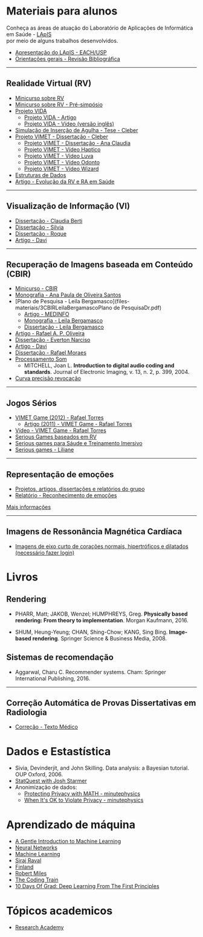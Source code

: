 

# Materiais para alunos

Conheça as áreas de atuação do Laboratório de Aplicações de Informática em Saúde - [LApIS](http://lapis.each.usp.br/) <br> por meio de alguns trabalhos desenvolvidos.

* [Apresentação do LApIS - EACH/USP](files-materiais/00LApISApresentaçãoPesquisas2015.pdf)
* [Orientações gerais - Revisão Bibliográfica](files-materiais/0ConceitosaulaRevisaoBibliografica.pdf)


<HR>

## Realidade Virtual (RV)

* [Minicurso sobre RV](files-materiais/0ConceitosMinicursoRealidadeVirtualEAumentadaLivroSVR2009_Minicursos.pdf)
* [Minicurso sobre RV - Pré-simpósio](files-materiais/0ConceitosMinicursoRealidadeVirtualEAumentaLivroConceitosSVR2009_PreSimposio.pdf)
* [Projeto VIDA](files-materiais/1PROJETOVIDAP&D2010Final.pdf)
  * [Projeto VIDA - Artigo](http://lapis.each.usp.br/pt/research/vida/)
  * [Projeto VIDA - Vídeo (versão inglês)](https://youtu.be/cCoM_mE2w-I)
* [Simulação de Inserção de Agulha - Tese - Cleber](http://lapis.each.usp.br/pt/research/simulacao-de-insercao-de-agulha-para-treinamento-de-procedimento-de-anestesia-odontologica/)  
* [Projeto VIMET - Dissertação - Cleber](http://lapis.each.usp.br/pt/research/vimet-implementacao-e-avaliacao-de-interacao-em-um-framework-para-treinamento-medico/)
  * [Projeto VIMET - Dissertação - Ana Claudia](http://lapis.each.usp.br/pt/research/vimet-projeto-e-implementacao-de-um-framework-para-aplicacoes-de-treinamento-medico-usando-realidade-virtual/)
  * [Projeto VIMET - Vídeo Haptico](files-materiais/)
  * [Projeto VIMET - Vídeo Luva](files-materiais/)
  * [Projeto VIMET - Vídeo Odonto](https://youtu.be/rrkjGDJDDws)
  * [Projeto VIMET - Vídeo Wizard](https://youtu.be/r_LWnL3VWfg)
* [Estruturas de Dados](https://www.ncbi.nlm.nih.gov/pubmed/27568296)
* [Artigo - Evolução da RV e RA em Saúde](files-materiais/1RVSaudeBrasil15AnosArtigoSVR.pdf)

<HR>

## Visualização de Informação (VI)

* [Dissertação - Claudia Berti](http://lapis.each.usp.br/pt/research/vrvis-ferramenta/)
* [Dissertação - Silvia](http://lapis.each.usp.br/pt/research/vrvis-manager/)
* [Dissertação - Roque](http://lapis.each.usp.br/pt/research/visualizacao-tridimensional-de-programas-orientados-a-objeto/)
* [Artigo - Davi](http://lapis.each.usp.br/pt/research/visualizacao-tridimensional-de-programas-orientados-a-objeto/)  

<HR>

## Recuperação de Imagens baseada em Conteúdo (CBIR)

* [Minicurso - CBIR](files-materiais/3CBIR0ConceitosMinicursoSaude.pdf)
* [Monografia - Ana Paula de Oliveira Santos](http://lapis.each.usp.br/pt/research/recuperacao-de-imagens-mamograficas-baseada-em-conteudo/)
* [Plano de Pesquisa - Leila Bergamasco](files-materiais/3CBIRLeilaBergamascoPlano de PesquisaDr.pdf)
  * [Artigo - MEDINFO](https://www.spiedigitallibrary.org/conference-proceedings-of-spie/10134/1013430/A-novel-3D-shape-descriptor-for-automatic-retrieval-of-anatomical/10.1117/12.2253928.short?SSO=1)
  * [Monografia - Leila Bergamasco](files-materiais/3CBIRMonografiaTCCFinalLeila.pdf)
  * [Dissertação - Leila Bergamasco](http://www.teses.usp.br/teses/disponiveis/100/100131/tde-23092013-152421/pt-br.php)
* [Artigo - Rafael A. P. Oliveira](http://lapis.each.usp.br/pt/research/sistema-para-recuperacao-de-imagens-por-conteudo-para-internet/)  
* [Dissertação - Everton Narciso](http://lapis.each.usp.br/pt/research/selecao-automatizada-de-casos-de-teste-para-software-com-saidas-graficas-utilizando-cbir-e-conceitos-de-variabilidade/)
* [Artigo - Davi](http://lapis.each.usp.br/pt/research/visualizacao-tridimensional-de-programas-orientados-a-objeto/)  
* [Dissertação - Rafael Moraes](http://lapis.each.usp.br/pt/research/sistema-para-recuperacao-de-imagens-por-conteudo-para-internet/)  
* [Processamento Som](files-materiais/3CBIRProcessamentoSomLivro.pdf)  
	* MITCHELL, Joan L. **Introduction to digital audio coding and standards**. Journal of Electronic Imaging, v. 13, n. 2, p. 399, 2004.
* [Curva precisão revocação](https://drive.google.com/file/d/0B-ffcZLl3gjrY2Y3SnJRWjhocklSelJqN0xxc3NnTTRjcllv/view?usp=sharing)

<HR>

## Jogos Sérios

* [VIMET Game (2012) - Rafael Torres](http://seer.ufrgs.br/index.php/jis/article/view/32127)
  * [Artigo (2011) - VIMET Game - Rafael Torres](http://lapis.each.usp.br/pt/research/aplicando-aspectos-imersivos-em-um-serious-game-para-treinamento-medico-virtual/)
* [Vídeo - VIMET Game - Rafael Torres](http://lapis.each.usp.br/pt/research/vimetgame-a-serious-game-for-virtual-medical-training-of-breast-biopsy/)
* [Serious Games baseados em RV](files-materiais/)
* [Serious games para Sáude e Treinamento Imersivo](files-materiais/)
* [Serious games - Liliane](http://lapis.each.usp.br/pt/research/serious-games-baseados-em-realidade-virtual-para-educacao-medica/)


 <HR>

## Representação de emoções

* [Projetos, artigos, dissertações e relatórios do grupo](http://lapis.each.usp.br/pt/project/emotion-representation/)
* [Relatório - Reconhecimento de emoções](files-materiais/5JogosPsiquiatricosRelatorio-finalUFG.pdf)

[Mais informações](representing_emotions)

 <HR>

## Imagens de Ressonância Magnética Cardíaca

* [Imagens de eixo curto de corações normais, hipertróficos e dilatados (necessário fazer login)](https://drive.google.com/drive/u/0/folders/1eI7Y73wDmaba8hGojGtSKaqLwyWJiSIP)

# Livros

## Rendering

* PHARR, Matt; JAKOB, Wenzel; HUMPHREYS, Greg. **Physically based rendering: From theory to implementation**. Morgan Kaufmann, 2016.

* SHUM, Heung-Yeung; CHAN, Shing-Chow; KANG, Sing Bing. **Image-based rendering**. Springer Science & Business Media, 2008.
 
## Sistemas de recomendação
* Aggarwal, Charu C. Recommender systems. Cham: Springer International Publishing, 2016.

<HR>

## Correção Automática de Provas Dissertativas em Radiologia

* [Correção - Texto Médico](files-materiais/6CorrecaoTextoMedico.pdf)

# Dados e Estastística

* Sivia, Devinderjit, and John Skilling. Data analysis: a Bayesian tutorial. OUP Oxford, 2006.
* [StatQuest with Josh Starmer](https://www.youtube.com/user/joshstarmer/playlists)
* Anonimização de dados:
  * [Protecting Privacy with MATH -  minutephysics](https://www.youtube.com/watch?v=pT19VwBAqKA)
  * [When It's OK to Violate Privacy -  minutephysics](https://www.youtube.com/watch?v=FE9ko2wtyeQ)

# Aprendizado de máquina

* [A Gentle Introduction to Machine Learning](https://www.youtube.com/watch?v=Gv9_4yMHFhI&list=PLblh5JKOoLUICTaGLRoHQDuF_7q2GfuJF)
* [Neural Networks](https://www.youtube.com/watch?v=aircAruvnKk&list=PLZHQObOWTQDNU6R1_67000Dx_ZCJB-3pi)
* [Machine Learning](https://www.learndatasci.com/out/coursera-machine-learning/)
* [Siraj Raval](https://www.youtube.com/channel/UCWN3xxRkmTPmbKwht9FuE5A)
* [Finland](https://course.elementsofai.com/)
* [Robert Miles](https://www.youtube.com/channel/UCLB7AzTwc6VFZrBsO2ucBMg/videos)
* [The Coding Train](https://www.youtube.com/user/shiffman/playlists?view=50&sort=dd&shelf_id=16)
* [10 Days Of Grad: Deep Learning From The First Principles](http://penkovsky.com/neural-networks/)
 
# Tópicos academicos

* [Research Academy](https://researcheracademy.elsevier.com/)  

